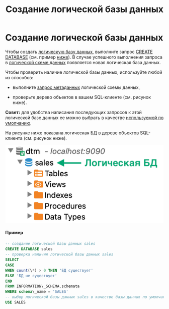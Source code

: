 ﻿---
layout: default
title: Создание логической базы данных
nav_order: 1
parent: Управление схемой данных
grand_parent: Работа с системой
has_children: false
---

Создание логической базы данных
===============================

Чтобы создать [логическую базу данных](../../../Обзор_понятий_компонентов_и_связей/Основные_понятия/Логическая_база_данных/Логическая_база_данных.md), 
выполните запрос [CREATE DATABASE](../../../Справочная_информация/Запросы_SQLplus/CREATE_DATABASE/CREATE_DATABASE.md) 
(см. пример [ниже](<LINK>)). В случае успешного выполнения запроса в [логической схеме данных](../../../Обзор_понятий_компонентов_и_связей/Основные_понятия/Логическая_схема_данных/Логическая_схема_данных.md) 
появляется новая логическая база данных.

Чтобы проверить наличие логической базы данных, используйте любой из способов:

*   выполните [запрос метаданных](../Запрос_метаданных_логической_схемы/Запрос_метаданных_логической_схемы.md) 
    логической схемы данных,

*   проверьте дерево объектов в вашем SQL-клиенте (см. рисунок ниже).


**Совет:** для удобства написания последующих запросов к этой логической базе данных ее можно выбрать 
в качестве [используемой по умолчанию](../../Другие_функции/Определение_логической_БД_по_умолчанию/Определение_логической_БД_по_умолчанию.md).

На рисунке ниже показана логическая БД в дереве объектов SQL-клиента (см. рисунок ниже).

![Alt text](Логическая_база_данных.png)

#### Пример
``` sql
-- создание логической базы данных sales
CREATE DATABASE sales
-- проверка наличия логической базы данных sales
SELECT
CASE
WHEN count(\*) > 0 THEN 'БД существует'
ELSE 'БД не существует'
END
FROM INFORMATION\_SCHEMA.schemata
WHERE schema\_name = 'SALES'
-- выбор логической базы данных sales в качестве базы данных по умолчанию
USE SALES
```
